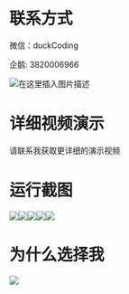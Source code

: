 # 联系方式

微信：duckCoding

企鹅: 3820006966

![在这里插入图片描述](http://upload.cxycsx.vip/91ab4bcb4f2c4c6db86365bb6d6e9c62.jpeg)

# 详细视频演示

请联系我获取更详细的演示视频

# 运行截图

![](http://www.bysj52.com/uploadfile/ueditor/image/202306/%E6%AF%95%E8%AE%BEssm786%E5%AE%B6%E4%B9%A1%E7%89%B9%E4%BA%A7%E7%BD%91%E4%B8%8A%E5%95%86%E5%9F%8E%E7%9A%84+vue%E6%AF%95%E4%B8%9A%E8%AE%BE%E8%AE%A1/4.png)![](http://www.bysj52.com/uploadfile/ueditor/image/202306/%E6%AF%95%E8%AE%BEssm786%E5%AE%B6%E4%B9%A1%E7%89%B9%E4%BA%A7%E7%BD%91%E4%B8%8A%E5%95%86%E5%9F%8E%E7%9A%84+vue%E6%AF%95%E4%B8%9A%E8%AE%BE%E8%AE%A1/2.png)![](http://www.bysj52.com/uploadfile/ueditor/image/202306/%E6%AF%95%E8%AE%BEssm786%E5%AE%B6%E4%B9%A1%E7%89%B9%E4%BA%A7%E7%BD%91%E4%B8%8A%E5%95%86%E5%9F%8E%E7%9A%84+vue%E6%AF%95%E4%B8%9A%E8%AE%BE%E8%AE%A1/5.png)![](http://www.bysj52.com/uploadfile/ueditor/image/202306/%E6%AF%95%E8%AE%BEssm786%E5%AE%B6%E4%B9%A1%E7%89%B9%E4%BA%A7%E7%BD%91%E4%B8%8A%E5%95%86%E5%9F%8E%E7%9A%84+vue%E6%AF%95%E4%B8%9A%E8%AE%BE%E8%AE%A1/1.png)![](http://www.bysj52.com/uploadfile/ueditor/image/202306/%E6%AF%95%E8%AE%BEssm786%E5%AE%B6%E4%B9%A1%E7%89%B9%E4%BA%A7%E7%BD%91%E4%B8%8A%E5%95%86%E5%9F%8E%E7%9A%84+vue%E6%AF%95%E4%B8%9A%E8%AE%BE%E8%AE%A1/3.png)

# 为什么选择我

![](http://upload.cxycsx.vip/%E7%A8%8B%E5%BA%8F%E8%AE%BE%E8%AE%A1.png)

